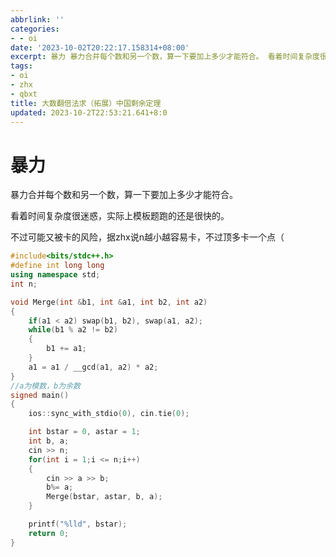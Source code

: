 ```yaml
---
abbrlink: ''
categories:
- - oi
date: '2023-10-02T20:22:17.158314+08:00'
excerpt: 暴力 暴力合并每个数和另一个数，算一下要加上多少才能符合。 看着时间复杂度很迷惑，实际上模板题跑的还是很快的。 不过可能又被卡的风险，据zhx说n越小越容易卡，不过顶多卡一个点（
tags:
- oi
- zhx
- qbxt
title: 大数翻倍法求（拓展）中国剩余定理
updated: 2023-10-2T22:53:21.641+8:0
---
```

# 暴力

暴力合并每个数和另一个数，算一下要加上多少才能符合。

看着时间复杂度很迷惑，实际上模板题跑的还是很快的。

不过可能又被卡的风险，据zhx说n越小越容易卡，不过顶多卡一个点（

```cpp
#include<bits/stdc++.h>
#define int long long
using namespace std;
int n;

void Merge(int &b1, int &a1, int b2, int a2)
{
	if(a1 < a2) swap(b1, b2), swap(a1, a2);
	while(b1 % a2 != b2)
	{
		b1 += a1;
	}
	a1 = a1 / __gcd(a1, a2) * a2;
}
//a为模数，b为余数 
signed main()
{
	ios::sync_with_stdio(0), cin.tie(0);

	int bstar = 0, astar = 1;
	int b, a;
	cin >> n;
	for(int i = 1;i <= n;i++)
	{
		cin >> a >> b;
		b%= a;
		Merge(bstar, astar, b, a);
	}

	printf("%lld", bstar);
	return 0;
}
```
